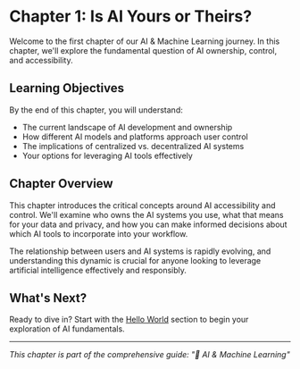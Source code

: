 # Chapter 1: Is AI Yours or Theirs?

Welcome to the first chapter of our AI & Machine Learning journey. In this chapter, we'll explore the fundamental question of AI ownership, control, and accessibility.

## Learning Objectives

By the end of this chapter, you will understand:

- The current landscape of AI development and ownership
- How different AI models and platforms approach user control
- The implications of centralized vs. decentralized AI systems
- Your options for leveraging AI tools effectively

## Chapter Overview

This chapter introduces the critical concepts around AI accessibility and control. We'll examine who owns the AI systems you use, what that means for your data and privacy, and how you can make informed decisions about which AI tools to incorporate into your workflow.

The relationship between users and AI systems is rapidly evolving, and understanding this dynamic is crucial for anyone looking to leverage artificial intelligence effectively and responsibly.

## What's Next?

Ready to dive in? Start with the [Hello World](01-hello-world.md) section to begin your exploration of AI fundamentals.

---

*This chapter is part of the comprehensive guide: "🤖 AI & Machine Learning"*

